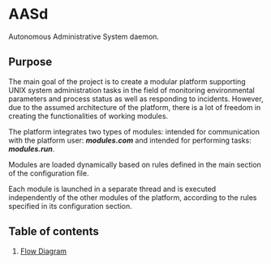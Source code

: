 # AASd

Autonomous Administrative System daemon.

## Purpose

The main goal of the project is to create a modular platform supporting UNIX system administration tasks in the field of monitoring environmental parameters and process status as well as responding to incidents. However, due to the assumed architecture of the platform, there is a lot of freedom in creating the functionalities of working modules.

The platform integrates two types of modules: intended for communication with the platform user: **_modules.com_** and intended for performing tasks: **_modules.run_**.

Modules are loaded dynamically based on rules defined in the main section of the configuration file.

Each module is launched in a separate thread and is executed independently of the other modules of the platform, according to the rules specified in its configuration section.

## Table of contents

1. [Flow Diagram](https://github.com/Szumak75/AASd/blob/master/docs/Flow.md)